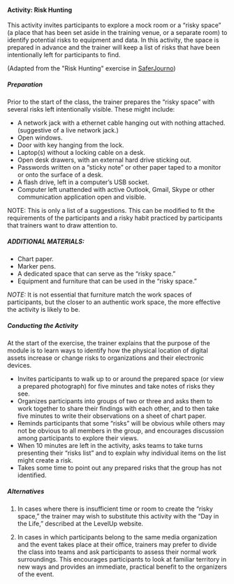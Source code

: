 #### Activity: Risk Hunting

This activity invites participants to explore a mock room or a “risky space” (a place that has been set aside in the training venue, or a separate room) to identify potential risks to equipment and data. In this activity, the space is prepared in advance and the trainer will keep a list of risks that have been intentionally left for participants to find.

(Adapted from the "Risk Hunting" exercise in [SaferJourno](https://saferjourno.internews.org/pdf/SaferJourno_Guide.pdf))

##### Preparation

Prior to the start of the class, the trainer prepares the “risky space” with several risks left intentionally visible. These might include:

  * A network jack with a ethernet cable hanging out with nothing attached. (suggestive of a live network jack.)
  * Open windows.
  * Door with key hanging from the lock.
  * Laptop(s) without a locking cable on a desk.
  * Open desk drawers, with an external hard drive sticking out.
  * Passwords written on a “sticky note” or other paper taped to a monitor or onto the surface of a desk.
  * A flash drive, left in a computer’s USB socket.
  * Computer left unattended with active Outlook, Gmail, Skype or other communication application open and visible.

NOTE: This is only a list of a suggestions. This can be modified to fit the requirements of the participants and a risky habit practiced by participants that trainers want to draw attention to.

##### ADDITIONAL MATERIALS:

  * Chart paper.
  * Marker pens.
  * A dedicated space that can serve as the “risky space.”
  * Equipment and furniture that can be used in the “risky space.”

*NOTE:* It is not essential that furniture match the work spaces of participants, but the closer to an authentic work space, the more effective the activity is likely to be.

##### Conducting the Activity

At the start of the exercise, the trainer explains that the purpose of the module is to learn ways to identify how the physical location of digital assets increase or change risks to organizations and their electronic devices.

  * Invites participants to walk up to or around the prepared space (or view a prepared photograph) for five minutes and take notes of risks they see.
  * Organizes participants into groups of two or three and asks them to work together to share their findings with each other, and to then take five minutes to write their observations on a sheet of chart paper.
  * Reminds participants that some “risks” will be obvious while others may not be obvious to all members in the group, and encourages discussion among participants to explore their views.
  * When 10 minutes are left in the activity, asks teams to take turns presenting their “risks list” and to explain why individual items on the list might create a risk.
  * Takes some time to point out any prepared risks that the group has not identified.

##### Alternatives

1. In cases where there is insufficient time or room to create the “risky space,” the trainer may
wish to substitute this activity with the “Day in the Life,” described at the LevelUp website.

2. In cases in which participants belong to the same media organization and the event takes
place at their office, trainers may prefer to divide the class into teams and ask participants to
assess their normal work surroundings. This encourages participants to look at familiar territory
in new ways and provides an immediate, practical benefit to the organizers of the event.
